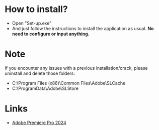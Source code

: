 # How to install?
- Open "Set-up.exe"
- And just follow the instructions to install the application as usual. **No need to configure or input anything.**

# Note
If you encounter any issues with a previous installation/crack, please uninstall and delete those folders:
- C:\Program Files (x86)\Common Files\Adobe\SLCache
- C:\ProgramData\Adobe\SLStore

# Links
- [Adobe Premiere Pro 2024](https://drive.google.com/drive/folders/1tlh44PfqDGvEubVu4tmU8Goj-kH7tkk4?usp=drive_link)